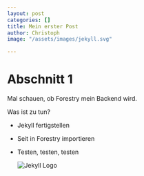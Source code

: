 ```yaml
---
layout: post
categories: []
title: Mein erster Post
author: Christoph
image: "/assets/images/jekyll.svg"

---
```

# Abschnitt 1

Mal schauen, ob Forestry mein Backend wird.

Was ist zu tun?

* Jekyll fertigstellen
* Seit in Forestry importieren
* Testen, testen, testen

  ![Jekyll Logo](/assets/images/jekyll.svg "Jekyll Logo")
